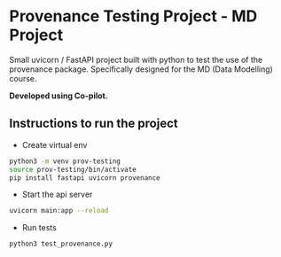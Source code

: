 # Provenance Testing Project - MD Project

Small uvicorn / FastAPI project built with python to test the use of the provenance package. Specifically designed for the MD (Data Modelling) course. 

**Developed using Co-pilot.** 


## Instructions to run the project 
- Create virtual env 
```bash
python3 -m venv prov-testing
source prov-testing/bin/activate  
pip install fastapi uvicorn provenance
```
- Start the api server 
```bash
uvicorn main:app --reload
```
- Run tests 
```bash
python3 test_provenance.py
```


